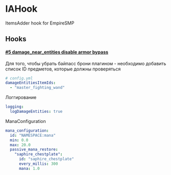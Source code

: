 # IAHook

ItemsAdder hook for EmpireSMP

## Hooks

#### [#5 damage_near_entities disable armor bypass](https://github.com/Astra-Interactive/IaHook/issues/5)

Для того, чтобы убрать байпасс брони плагином - необходимо добавить список ID предметов, которые должны проверяться

```yaml
# config.yml
damageEntitiesItemIds:
  - "master_fighting_wand"
```

Логгирование

```yaml
logging:
  logDamageEntities: true
```

ManaConfiguration
```yaml
mana_configuration:
  id: "NAMESPACE:mana"
  min: 0.0
  max: 20.0
  passive_mana_restore:
    "saphire_chestplate":
      id: "saphire_chestplate"
      every_millis: 300
      mana: 1.0
```